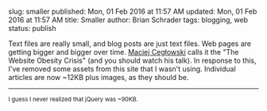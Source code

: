 slug: smaller
published: Mon, 01 Feb 2016 at 11:57 AM
updated: Mon, 01 Feb 2016 at 11:57 AM
title: Smaller
author: Brian Schrader
tags: blogging, web
status: publish

Text files are really small, and blog posts are just text files. Web pages are getting bigger and bigger over time. [Maciej Cegłowski][mc] calls it the "The Website Obesity Crisis" (and you should watch his talk). In response to this, I've removed some assets from this site that I wasn't using. Individual articles are now ~12KB plus images, as they should be. 

-----

<small>I guess I never realized that jQuery was ~90KB.</small>

[mc]: http://idlewords.com/talks/website_obesity.htm

